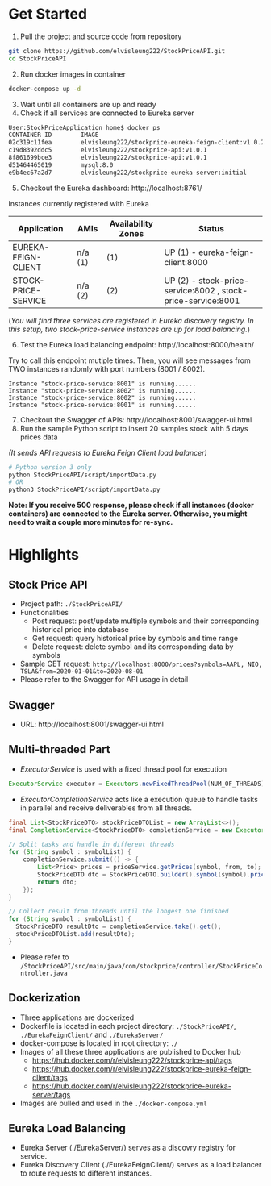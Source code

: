# Get Started
1. Pull the project and source code from repository
```sh
git clone https://github.com/elvisleung222/StockPriceAPI.git
cd StockPriceAPI
```
2. Run docker images in container
```sh
docker-compose up -d
```
3. Wait until all containers are up and ready
4. Check if all services are connected to Eureka server
```sh
User:StockPriceApplication home$ docker ps
CONTAINER ID        IMAGE                                                 COMMAND                  CREATED             STATUS              PORTS                    NAMES
02c319c11fea        elvisleung222/stockprice-eureka-feign-client:v1.0.2   "java -jar /app.jar"     28 minutes ago      Up 28 minutes       0.0.0.0:8000->8000/tcp   stockpriceapplication_stockprice-eureka-feign-client_1
c19d8392ddc5        elvisleung222/stockprice-api:v1.0.1                   "java -jar /app.jar"     28 minutes ago      Up 28 minutes       0.0.0.0:8001->8001/tcp   stockpriceapplication_stock-price-app-8001_1
8f861699bce3        elvisleung222/stockprice-api:v1.0.1                   "java -jar /app.jar"     28 minutes ago      Up 28 minutes       0.0.0.0:8002->8002/tcp   stockpriceapplication_stock-price-app-8002_1
d51464465019        mysql:8.0                                             "docker-entrypoint.s…"   28 minutes ago      Up 28 minutes       3306/tcp, 33060/tcp      stockpriceapplication_stock-price-db_1
e9b4ec67a2d7        elvisleung222/stockprice-eureka-server:initial        "java -jar /app.jar"     28 minutes ago      Up 28 minutes       0.0.0.0:8761->8761/tcp   stockpriceapplication_stockprice-eureka-server_1
```
5. Checkout the Eureka dashboard: http://localhost:8761/

Instances currently registered with Eureka

|Application|AMIs|Availability Zones|Status|
|-----------|----|------------------|------|
|EUREKA-FEIGN-CLIENT|n/a (1)|(1)|UP (1) - eureka-feign-client:8000|
|STOCK-PRICE-SERVICE|n/a (2)|(2)|UP (2) - stock-price-service:8002 , stock-price-service:8001|

(_You will find three services are registered in Eureka discovery registry. In this setup, two stock-price-service instances are up for load balancing._)

6. Test the Eureka load balancing endpoint: http://localhost:8000/health/

Try to call this endpoint mutiple times. Then, you will see messages from TWO instances randomly with port numbers (8001 / 8002).
```
Instance "stock-price-service:8001" is running......
Instance "stock-price-service:8002" is running......
Instance "stock-price-service:8002" is running......
Instance "stock-price-service:8001" is running......
```

7. Checkout the Swagger of APIs: http://localhost:8001/swagger-ui.html
8. Run the sample Python script to insert 20 samples stock with 5 days prices data 

_(It sends API requests to Eureka Feign Client load balancer)_
```sh
# Python version 3 only
python StockPriceAPI/script/importData.py
# OR
python3 StockPriceAPI/script/importData.py
```
**Note: If you receive 500 response, please check if all instances (docker containers) are connected to the Eureka server. Otherwise, you might need to wait a couple more minutes for re-sync.**

# Highlights
## Stock Price API
- Project path: `./StockPriceAPI/`
- Functionalities
    - Post request: post/update multiple symbols and their corresponding historical price into database
    - Get request: query historical price by symbols and time range
    - Delete request: delete symbol and its corresponding data by symbols
- Sample GET request: `http://localhost:8000/prices?symbols=AAPL, NIO, TSLA&from=2020-01-01&to=2020-08-01`
- Please refer to the Swagger for API usage in detail
## Swagger
- URL: http://localhost:8001/swagger-ui.html
## Multi-threaded Part
- *ExecutorService* is used with a fixed thread pool for execution
```java
ExecutorService executor = Executors.newFixedThreadPool(NUM_OF_THREADS)
```
- *ExecutorCompletionService* acts like a execution queue to handle tasks in parallel and receive deliverables from all threads.
```java
final List<StockPriceDTO> stockPriceDTOList = new ArrayList<>();
final CompletionService<StockPriceDTO> completionService = new ExecutorCompletionService<>(executor);

// Split tasks and handle in different threads
for (String symbol : symbolList) {
    completionService.submit(() -> {
        List<Price> prices = priceService.getPrices(symbol, from, to);
        StockPriceDTO dto = StockPriceDTO.builder().symbol(symbol).prices(prices).build();
        return dto;
    });
}

// Collect result from threads until the longest one finished
for (String symbol : symbolList) {
  StockPriceDTO resultDto = completionService.take().get();
  stockPriceDTOList.add(resultDto);
}
```
- Please refer to `/StockPriceAPI/src/main/java/com/stockprice/controller/StockPriceController.java`
## Dockerization
- Three applications are dockerized
- Dockerfile is located in each project directory: `./StockPriceAPI/`, `./EurekaFeignClient/` and `./EurekaServer/`
- docker-compose is located in root directory: `./`
- Images of all these three applications are published to Docker hub
  - https://hub.docker.com/r/elvisleung222/stockprice-api/tags
  - https://hub.docker.com/r/elvisleung222/stockprice-eureka-feign-client/tags
  - https://hub.docker.com/r/elvisleung222/stockprice-eureka-server/tags
- Images are pulled and used in the `./docker-compose.yml`
## Eureka Load Balancing
- Eureka Server (./EurekaServer/) serves as a discovry registry for service.
- Eureka Discovery Client (./EurekaFeignClient/) serves as a load balancer to route requests to different instances.
